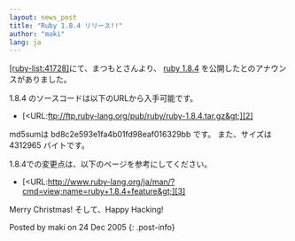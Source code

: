 ```yaml
---
layout: news_post
title: "Ruby 1.8.4 リリース!!"
author: "maki"
lang: ja
---
```


[\[ruby-list:41728\]][1]にて、まつもとさんより、 [ruby 1.8.4][2] を公開したとのアナウンスがありました。

1\.8.4 のソースコードは以下のURLから入手可能です。

* [&lt;URL:ftp://ftp.ruby-lang.org/pub/ruby/ruby-1.8.4.tar.gz&gt;][2]

md5sumは bd8c2e593e1fa4b01fd98eaf016329bb です。 また、サイズは 4312965 バイトです。

1\.8.4での変更点は、以下のページを参考にしてください。

* [&lt;URL:http://www.ruby-lang.org/ja/man/?cmd=view;name=ruby+1.8.4+feature&gt;][3]

Merry Christmas! そして、Happy Hacking!

Posted by maki on 24 Dec 2005
{: .post-info}



[1]: http://blade.nagaokaut.ac.jp/cgi-bin/scat.rb/ruby/ruby-list/41728 
[2]: ftp://ftp.ruby-lang.org/pub/ruby/ruby-1.8.4.tar.gz 
[3]: http://www.ruby-lang.org/ja/man/?cmd=view;name=ruby+1.8.4+feature 
